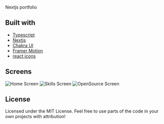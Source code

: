 Nextjs portfolio

## Built with
- [Typescript](https://www.typescriptlang.org/)
- [Nextjs](https://nextjs.org/)
- [Chakra UI](https://chakra-ui.com)
- [Framer Motion](https://www.framer.com/motion/)
- [react icons](https://react-icons.github.io/react-icons/)

## Screens
![Home Screen](/assets/images/screens/home_page.png)
![Skills Screen](/assets/images/screens/skills.png)
![OpenSource Screen](/assets/images/screens/open_source.png)

## License

Licensed under the MIT License. Feel free to use parts of the code in your own projects with attribution!